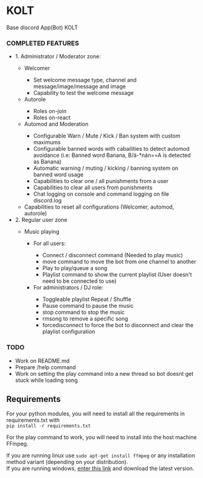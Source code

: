 # KOLT
Base discord App(Bot) KOLT

### COMPLETED FEATURES
<ul>
    <li><bold>1. Administrator / Moderator zone:</bold></li>
        <ul>
            <li>Welcomer</li>
                <ul>
                    <li>Set welcome message type, channel and message/image/message and image</li>
                    <li>Capability to test the welcome message</li>
                </ul>
            <li>Autorole</li>
                <ul>
                    <li>Roles on-join</li>
                    <li>Roles on-react</li>
                </ul>
            <li>Automod and Moderation</li>
                <ul>
                    <li>Configurable Warn / Mute / Kick / Ban system with custom maximums</li>
                    <li>Configurable banned words with cabailities to detect automod avoidance (i.e: Banned word Banana, B/ä-*nán==A is detected as Banana)</li>
                    <li>Automatic warning / muting / kicking / banning system on banned word usage</li>
                    <li>Capabilities to clear one / all punishments from a user</li>
                    <li>Capabilities to clear all users from punishments</li>
                    <li>Chat logging on console and command logging on file discord.log</li>
                </ul>
            <li>Capabilities to reset all configurations (Welcomer, automod, autorole)</li>
        </ul>
    <li><bold>2. Regular user zone</bold></li>
        <ul>
            <li>Music playing</li>
                <ul>
                    <li>For all users:</li>
                        <ul>
                            <li>Connect / disconnect command (Needed to play music)</li>
                            <li>move command to move the bot from one channel to another</li>
                            <li>Play to play/queue a song</li>
                            <li>Playlist command to show the current playlist (User doesn't need to be connected to use)</li>
                        </ul>
                    <li>For administrators / DJ role:</li>
                        <ul>
                            <li>Toggleable playlist Repeat / Shuffle</li>
                            <li>Pause command to pause the music</li>
                            <li>stop command to stop the music</li>
                            <li>rmsong to remove a specific song</li>
                            <li>forcedisconnect to force the bot to disconnect and clear the playlist configuration</li>
                        </ul>
                </ul>
        </ul>
</ul>

### TODO 
- Work on README.md
- Prepare /help command
- Work on setting the play command into a new thread so bot doesnt get stuck while loading song

## Requirements
For your python modules, you will need to install all the requirements in requirements.txt with  
``` pip install -r requirements.txt ```  

For the play command to work, you will need to install into the host machine FFmpeg.  

If you are running linux use ``` sudo apt-get install ffmpeg ``` or any installation method variant (depending on your distribution).  
If you are running windows, [enter this link](https://ffmpeg.org/download.html) and download the latest version.